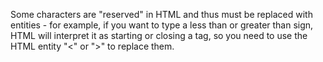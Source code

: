Some characters are "reserved" in HTML and thus must be replaced with entities - for example, if you want to type a less than or greater than sign, HTML will interpret it as starting or closing a tag, so you need to use the HTML entity "&lt;" or "&gt;" to replace them.
